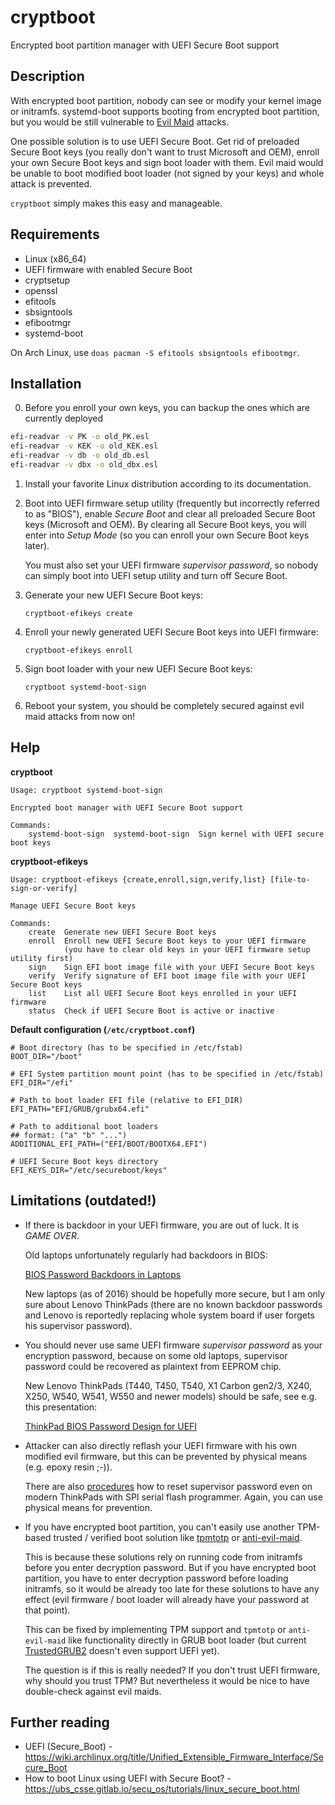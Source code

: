 # cryptboot

Encrypted boot partition manager with UEFI Secure Boot support

## Description

With encrypted boot partition, nobody can see or modify your kernel image or initramfs.
systemd-boot supports booting from encrypted boot partition, but you would be
still vulnerable to [Evil Maid](https://www.schneier.com/blog/archives/2009/10/evil_maid_attac.html)
attacks.

One possible solution is to use UEFI Secure Boot. Get rid of preloaded Secure Boot keys
(you really don't want to trust Microsoft and OEM), enroll your own Secure Boot keys
and sign boot loader with them. Evil maid would be unable to boot modified
boot loader (not signed by your keys) and whole attack is prevented.

`cryptboot` simply makes this easy and manageable.

## Requirements

- Linux (x86_64)
- UEFI firmware with enabled Secure Boot
- cryptsetup
- openssl
- efitools
- sbsigntools
- efibootmgr
- systemd-boot

On Arch Linux, use `doas pacman -S efitools sbsigntools efibootmgr`.

## Installation

0. Before you enroll your own keys, you can backup the ones which are currently deployed

```sh
efi-readvar -v PK -o old_PK.esl
efi-readvar -v KEK -o old_KEK.esl
efi-readvar -v db -o old_db.esl
efi-readvar -v dbx -o old_dbx.esl
```

1.  Install your favorite Linux distribution according to its documentation.

2.  Boot into UEFI firmware setup utility (frequently but incorrectly referred to as "BIOS"),
    enable _Secure Boot_ and clear all preloaded Secure Boot keys (Microsoft and OEM).
    By clearing all Secure Boot keys, you will enter into _Setup Mode_
    (so you can enroll your own Secure Boot keys later).

    You must also set your UEFI firmware _supervisor password_, so nobody
    can simply boot into UEFI setup utility and turn off Secure Boot.

3.  Generate your new UEFI Secure Boot keys:

        cryptboot-efikeys create

4.  Enroll your newly generated UEFI Secure Boot keys into UEFI firmware:

        cryptboot-efikeys enroll

5.  Sign boot loader with your new UEFI Secure Boot keys:

        cryptboot systemd-boot-sign

6.  Reboot your system, you should be completely secured against evil maid attacks from now on!

## Help

**cryptboot**

    Usage: cryptboot systemd-boot-sign

    Encrypted boot manager with UEFI Secure Boot support

    Commands:
        systemd-boot-sign  systemd-boot-sign  Sign kernel with UEFI secure boot keys

**cryptboot-efikeys**

    Usage: cryptboot-efikeys {create,enroll,sign,verify,list} [file-to-sign-or-verify]

    Manage UEFI Secure Boot keys

    Commands:
        create  Generate new UEFI Secure Boot keys
        enroll  Enroll new UEFI Secure Boot keys to your UEFI firmware
                (you have to clear old keys in your UEFI firmware setup utility first)
        sign    Sign EFI boot image file with your UEFI Secure Boot keys
        verify  Verify signature of EFI boot image file with your UEFI Secure Boot keys
        list    List all UEFI Secure Boot keys enrolled in your UEFI firmware
        status  Check if UEFI Secure Boot is active or inactive

**Default configuration (`/etc/cryptboot.conf`)**

    # Boot directory (has to be specified in /etc/fstab)
    BOOT_DIR="/boot"

    # EFI System partition mount point (has to be specified in /etc/fstab)
    EFI_DIR="/efi"

    # Path to boot loader EFI file (relative to EFI_DIR)
    EFI_PATH="EFI/GRUB/grubx64.efi"

    # Path to additional boot loaders
    ## format: ("a" "b" "...")
    ADDITIONAL_EFI_PATH=("EFI/BOOT/BOOTX64.EFI")

    # UEFI Secure Boot keys directory
    EFI_KEYS_DIR="/etc/secureboot/keys"

## Limitations (outdated!)

- If there is backdoor in your UEFI firmware, you are out of luck. It is _GAME OVER_.

  Old laptops unfortunately regularly had backdoors in BIOS:

  [BIOS Password Backdoors in Laptops](https://dogber1.blogspot.cz/2009/05/table-of-reverse-engineered-bios.html)

  New laptops (as of 2016) should be hopefully more secure, but I am only sure about
  Lenovo ThinkPads (there are no known backdoor passwords and Lenovo is reportedly
  replacing whole system board if user forgets his supervisor password).

- You should never use same UEFI firmware _supervisor password_ as your encryption password,
  because on some old laptops, supervisor password could be recovered as plaintext
  from EEPROM chip.

  New Lenovo ThinkPads (T440, T450, T540, X1 Carbon gen2/3, X240, X250, W540, W541, W550
  and newer models) should be safe, see e.g. this presentation:

  [ThinkPad BIOS Password Design for UEFI](http://monitor.espec.ws/files/lewnovo_password_399.pdf)

- Attacker can also directly reflash your UEFI firmware with his own modified evil firmware,
  but this can be prevented by physical means (e.g. epoxy resin ;-)).

  There are also [procedures](http://www.allservice.ro/forum/viewtopic.php?t=3044) how to reset
  supervisor password even on modern ThinkPads with SPI serial flash programmer. Again, you can
  use physical means for prevention.

- If you have encrypted boot partition, you can't easily use another TPM-based
  trusted / verified boot solution like [tpmtotp](https://github.com/mjg59/tpmtotp)
  or [anti-evil-maid](https://github.com/QubesOS/qubes-antievilmaid/tree/master/anti-evil-maid).

  This is because these solutions rely on running code from initramfs before you enter
  decryption password. But if you have encrypted boot partition, you have to enter decryption
  password before loading initramfs, so it would be already too late for these solutions to
  have any effect (evil firmware / boot loader will already have your password at that point).

  This can be fixed by implementing TPM support and `tpmtotp` or `anti-evil-maid` like
  functionality directly in GRUB boot loader (but current [TrustedGRUB2](https://github.com/Rohde-Schwarz-Cybersecurity/TrustedGRUB2)
  doesn't even support UEFI yet).

  The question is if this is really needed? If you don't trust UEFI firmware, why should you
  trust TPM? But nevertheless it would be nice to have double-check against evil maids.

## Further reading

- UEFI (Secure_Boot) - https://wiki.archlinux.org/title/Unified_Extensible_Firmware_Interface/Secure_Boot
- How to boot Linux using UEFI with Secure Boot? - https://ubs_csse.gitlab.io/secu_os/tutorials/linux_secure_boot.html
